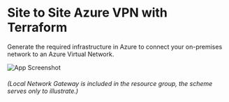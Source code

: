 
# Site to Site Azure VPN with Terraform

Generate the required infrastructure in Azure to connect your on-premises network to an Azure Virtual Network.<br>

![App Screenshot](https://i.imgur.com/U7nmSqg.png)

###### _(Local Network Gateway is included in the resource group, the scheme serves only to illustrate.)_
